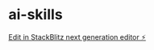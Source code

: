 # ai-skills

[Edit in StackBlitz next generation editor ⚡️](https://stackblitz.com/~/github.com/samfairbairn/ai-skills)